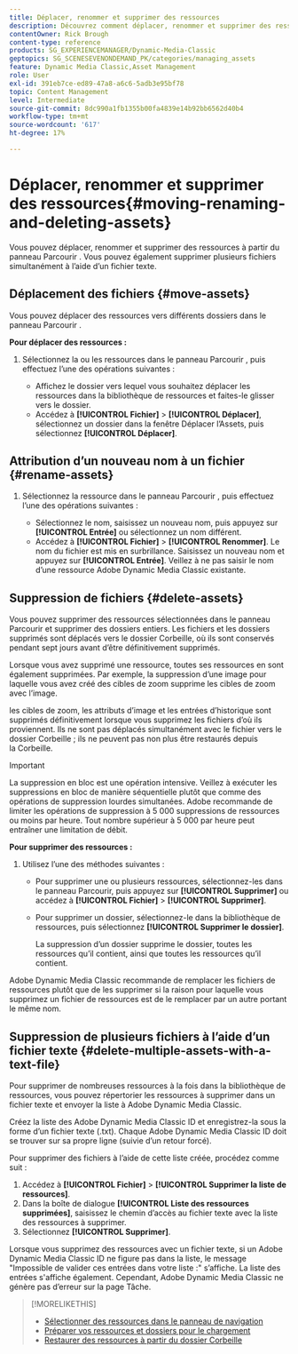 ```yaml
---
title: Déplacer, renommer et supprimer des ressources
description: Découvrez comment déplacer, renommer et supprimer des ressources dans Adobe Dynamic Media Classic.
contentOwner: Rick Brough
content-type: reference
products: SG_EXPERIENCEMANAGER/Dynamic-Media-Classic
geptopics: SG_SCENESEVENONDEMAND_PK/categories/managing_assets
feature: Dynamic Media Classic,Asset Management
role: User
exl-id: 391eb7ce-ed89-47a8-a6c6-5adb3e95bf78
topic: Content Management
level: Intermediate
source-git-commit: 8dc990a1fb1355b00fa4839e14b92bb6562d40b4
workflow-type: tm+mt
source-wordcount: '617'
ht-degree: 17%

---
```


# Déplacer, renommer et supprimer des ressources{#moving-renaming-and-deleting-assets}

Vous pouvez déplacer, renommer et supprimer des ressources à partir du panneau Parcourir . Vous pouvez également supprimer plusieurs fichiers simultanément à l’aide d’un fichier texte.

## Déplacement des fichiers {#move-assets}

Vous pouvez déplacer des ressources vers différents dossiers dans le panneau Parcourir .

**Pour déplacer des ressources :**

1. Sélectionnez la ou les ressources dans le panneau Parcourir , puis effectuez l’une des opérations suivantes :

   * Affichez le dossier vers lequel vous souhaitez déplacer les ressources dans la bibliothèque de ressources et faites-le glisser vers le dossier.
   * Accédez à **[!UICONTROL Fichier]** > **[!UICONTROL Déplacer]**, sélectionnez un dossier dans la fenêtre Déplacer l’Assets, puis sélectionnez **[!UICONTROL Déplacer]**.

## Attribution d’un nouveau nom à un fichier {#rename-assets}

1. Sélectionnez la ressource dans le panneau Parcourir , puis effectuez l’une des opérations suivantes :

   * Sélectionnez le nom, saisissez un nouveau nom, puis appuyez sur **[!UICONTROL Entrée]** ou sélectionnez un nom différent.
   * Accédez à **[!UICONTROL Fichier]** > **[!UICONTROL Renommer]**. Le nom du fichier est mis en surbrillance. Saisissez un nouveau nom et appuyez sur **[!UICONTROL Entrée]**. Veillez à ne pas saisir le nom d’une ressource Adobe Dynamic Media Classic existante.

## Suppression de fichiers {#delete-assets}

Vous pouvez supprimer des ressources sélectionnées dans le panneau Parcourir et supprimer des dossiers entiers. Les fichiers et les dossiers supprimés sont déplacés vers le dossier Corbeille, où ils sont conservés pendant sept jours avant d’être définitivement supprimés.

Lorsque vous avez supprimé une ressource, toutes ses ressources en sont également supprimées. Par exemple, la suppression d’une image pour laquelle vous avez créé des cibles de zoom supprime les cibles de zoom avec l’image.

les cibles de zoom, les attributs d’image et les entrées d’historique sont supprimés définitivement lorsque vous supprimez les fichiers d’où ils proviennent. Ils ne sont pas déplacés simultanément avec le fichier vers le dossier Corbeille ; ils ne peuvent pas non plus être restaurés depuis la Corbeille.

>[!IMPORTANT]
>
>La suppression en bloc est une opération intensive. Veillez à exécuter les suppressions en bloc de manière séquentielle plutôt que comme des opérations de suppression lourdes simultanées. Adobe recommande de limiter les opérations de suppression à 5 000 suppressions de ressources ou moins par heure. Tout nombre supérieur à 5 000 par heure peut entraîner une limitation de débit.

**Pour supprimer des ressources :**

1. Utilisez l’une des méthodes suivantes :

   * Pour supprimer une ou plusieurs ressources, sélectionnez-les dans le panneau Parcourir, puis appuyez sur **[!UICONTROL Supprimer]** ou accédez à **[!UICONTROL Fichier]** > **[!UICONTROL Supprimer]**.
   * Pour supprimer un dossier, sélectionnez-le dans la bibliothèque de ressources, puis sélectionnez **[!UICONTROL Supprimer le dossier]**.

     La suppression d’un dossier supprime le dossier, toutes les ressources qu’il contient, ainsi que toutes les ressources qu’il contient.

Adobe Dynamic Media Classic recommande de remplacer les fichiers de ressources plutôt que de les supprimer si la raison pour laquelle vous supprimez un fichier de ressources est de le remplacer par un autre portant le même nom.

## Suppression de plusieurs fichiers à l’aide d’un fichier texte {#delete-multiple-assets-with-a-text-file}

Pour supprimer de nombreuses ressources à la fois dans la bibliothèque de ressources, vous pouvez répertorier les ressources à supprimer dans un fichier texte et envoyer la liste à Adobe Dynamic Media Classic.

Créez la liste des Adobe Dynamic Media Classic ID et enregistrez-la sous la forme d’un fichier texte (.txt). Chaque Adobe Dynamic Media Classic ID doit se trouver sur sa propre ligne (suivie d’un retour forcé).

Pour supprimer des fichiers à l’aide de cette liste créée, procédez comme suit :

1. Accédez à **[!UICONTROL Fichier]** > **[!UICONTROL Supprimer la liste de ressources]**.
1. Dans la boîte de dialogue **[!UICONTROL Liste des ressources supprimées]**, saisissez le chemin d’accès au fichier texte avec la liste des ressources à supprimer.
1. Sélectionnez **[!UICONTROL Supprimer]**.

Lorsque vous supprimez des ressources avec un fichier texte, si un Adobe Dynamic Media Classic ID ne figure pas dans la liste, le message &quot;Impossible de valider ces entrées dans votre liste :&quot; s’affiche. La liste des entrées s&#39;affiche également. Cependant, Adobe Dynamic Media Classic ne génère pas d’erreur sur la page Tâche.

>[!MORELIKETHIS]
>
>* [Sélectionner des ressources dans le panneau de navigation](selecting-assets-browse-panel.md#selecting_assets_in_the_browse_panel)
>* [Préparer vos ressources et dossiers pour le chargement](uploading-files.md#preparing_your_assets_and_folders_for_uploading)
>* [Restaurer des ressources à partir du dossier Corbeille](trash-folder.md#restoring_assets_from_the_trash_folder)
